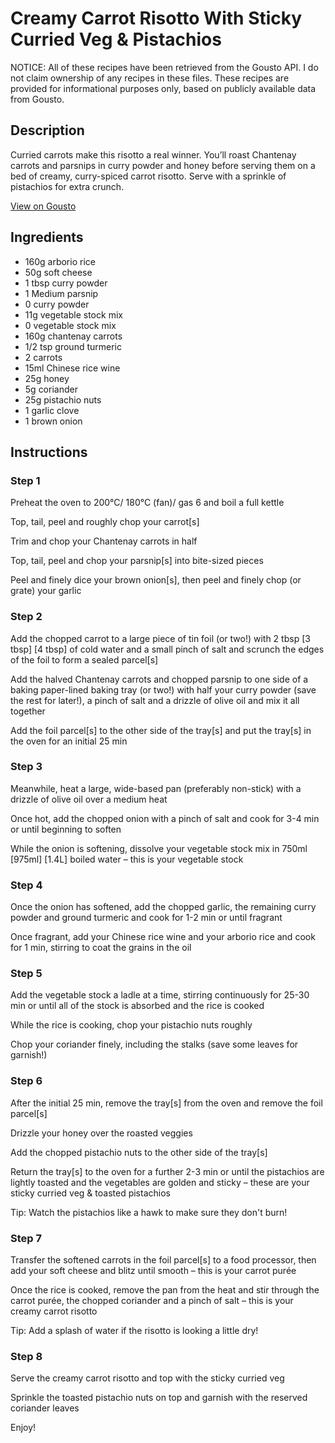 # Creamy Carrot Risotto With Sticky Curried Veg & Pistachios

NOTICE: All of these recipes have been retrieved from the Gousto API. I do not claim ownership of any recipes in these files. These recipes are provided for informational purposes only, based on publicly available data from Gousto.

## Description

Curried carrots make this risotto a real winner. You’ll roast Chantenay carrots and parsnips in curry powder and honey before serving them on a bed of creamy, curry-spiced carrot risotto. Serve with a sprinkle of pistachios for extra crunch.

[View on Gousto](https://www.gousto.co.uk/recipes/cookbook/creamy-carrot-risotto-with-sticky-curried-veg-pistachios)

## Ingredients

- 160g arborio rice
- 50g soft cheese
- 1 tbsp curry powder
- 1 Medium parsnip
- 0 curry powder
- 11g vegetable stock mix
- 0 vegetable stock mix
- 160g chantenay carrots
- 1/2 tsp ground turmeric
- 2 carrots
- 15ml Chinese rice wine
- 25g honey
- 5g coriander
- 25g pistachio nuts
- 1 garlic clove
- 1 brown onion

## Instructions


### Step 1

Preheat the oven to 200°C/ 180°C (fan)/ gas 6 and boil a full kettle

Top, tail, peel and roughly chop your carrot[s]

Trim and chop your Chantenay carrots in half

Top, tail, peel and chop your parsnip[s] into bite-sized pieces

Peel and finely dice your brown onion[s], then peel and finely chop (or grate) your garlic


### Step 2

Add the chopped carrot to a large piece of tin foil (or two!) with 2 tbsp <span class="text-purple">[3 tbsp]</span> <span class="text-danger">[4 tbsp]</span> of cold water and a small pinch of salt and scrunch the edges of the foil to form a sealed parcel[s]

Add the halved Chantenay carrots and chopped parsnip to one side of a baking paper-lined baking tray (or two!) with half your curry powder (save the rest for later!), a pinch of salt and a drizzle of olive oil and mix it all together

Add the foil parcel[s] to the other side of the tray[s] and put the tray[s] in the oven for an initial 25 min


### Step 3

Meanwhile, heat a large, wide-based pan (preferably non-stick) with a drizzle of olive oil over a medium heat

Once hot, add the chopped onion with a pinch of salt and cook for 3-4 min or until beginning to soften

While the onion is softening, dissolve your vegetable stock mix in 750ml <span class="text-purple">[975ml]</span> <span class="text-danger">[1.4L] </span>boiled water – this is your vegetable stock


### Step 4

Once the onion has softened, add the chopped garlic, the remaining curry powder and ground turmeric and cook for 1-2 min or until fragrant

Once fragrant, add your Chinese rice wine and your arborio rice and cook for 1 min, stirring to coat the grains in the oil


### Step 5

Add the vegetable stock a ladle at a time, stirring continuously for 25-30 min or until all of the stock is absorbed and the rice is cooked

While the rice is cooking, chop your pistachio nuts roughly

Chop your coriander finely, including the stalks (save some leaves for garnish!)


### Step 6

After the initial 25 min, remove the tray[s] from the oven and remove the foil parcel[s]

Drizzle your honey over the roasted veggies

Add the chopped pistachio nuts to the other side of the tray[s]

Return the tray[s] to the oven for a further 2-3 min or until the pistachios are lightly toasted and the vegetables are golden and sticky – these are your sticky curried veg & toasted pistachios

Tip: Watch the pistachios like a hawk to make sure they don't burn!


### Step 7

Transfer the softened carrots in the foil parcel[s] to a food processor, then add your soft cheese and blitz until smooth – this is your carrot purée

Once the rice is cooked, remove the pan from the heat and stir through the carrot purée, the chopped coriander and a pinch of salt – this is your creamy carrot risotto

Tip: Add a splash of water if the risotto is looking a little dry!

### Step 8

Serve the creamy carrot risotto and top with the sticky curried veg

Sprinkle the toasted pistachio nuts on top and garnish with the reserved coriander leaves

Enjoy!

